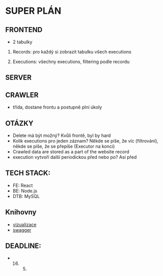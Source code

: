 # SUPER PLÁN

## FRONTEND
- 2 tabulky
1. Records:
    pro každý si zobrazit tabulku všech executions

2. Executions:
    všechny executions, filtering podle recordu


## SERVER


## CRAWLER
- třída, dostane frontu a postupně plní úkoly


## OTÁZKY

- Delete má být možný? Kvůli frontě, byl by hard
- Kolik executions pro jeden záznam? Někde se píše, že víc (filtrování), někde se píše, že se přepíše (Executor na konci)
- Crawled data are stored as a part of the website record
- execution vytvoří další periodickou před nebo po? Asi před


## TECH STACK:

- FE: React
- BE: Node.js
- DTB: MySQL

## Knihovny

- [vizualizace](https://www.npmjs.com/package/react-vis-network-graph)
- [swagger](https://app.swaggerhub.com/apis/NejlepsiWebCrawler/WebCrawler/1.0.1-oas3)


## DEADLINE:
- 16. 5.
